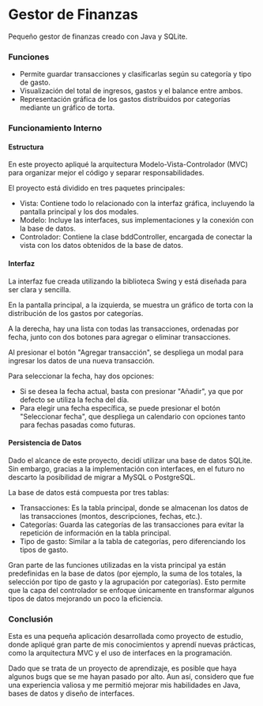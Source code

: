 # Gestor de Finanzas
Pequeño gestor de finanzas creado con Java y SQLite.

### Funciones
- Permite guardar transacciones y clasificarlas según su categoría y tipo de gasto.
- Visualización del total de ingresos, gastos y el balance entre ambos.
- Representación gráfica de los gastos distribuidos por categorías mediante un gráfico de torta.


### Funcionamiento Interno
#### Estructura
En este proyecto apliqué la arquitectura Modelo-Vista-Controlador (MVC) para organizar mejor el código y separar responsabilidades.

El proyecto está dividido en tres paquetes principales:

- Vista: Contiene todo lo relacionado con la interfaz gráfica, incluyendo la pantalla principal y los dos modales.
- Modelo: Incluye las interfaces, sus implementaciones y la conexión con la base de datos.
- Controlador: Contiene la clase bddController, encargada de conectar la vista con los datos obtenidos de la base de datos.

#### Interfaz
La interfaz fue creada utilizando la biblioteca Swing y está diseñada para ser clara y sencilla.

En la pantalla principal, a la izquierda, se muestra un gráfico de torta con la distribución de los gastos por categorías.

A la derecha, hay una lista con todas las transacciones, ordenadas por fecha, junto con dos botones para agregar o eliminar transacciones.

Al presionar el botón "Agregar transacción", se despliega un modal para ingresar los datos de una nueva transacción. 

Para seleccionar la fecha, hay dos opciones:
- Si se desea la fecha actual, basta con presionar "Añadir", ya que por defecto se utiliza la fecha del día.
- Para elegir una fecha específica, se puede presionar el botón "Seleccionar fecha", que despliega un calendario con opciones tanto para fechas pasadas como futuras.


#### Persistencia de Datos
Dado el alcance de este proyecto, decidí utilizar una base de datos SQLite. Sin embargo, gracias a la implementación con interfaces, en el futuro no descarto la posibilidad de migrar a MySQL o PostgreSQL.

La base de datos está compuesta por tres tablas:

- Transacciones: Es la tabla principal, donde se almacenan los datos de las transacciones (montos, descripciones, fechas, etc.).
- Categorías: Guarda las categorías de las transacciones para evitar la repetición de información en la tabla principal.
- Tipo de gasto: Similar a la tabla de categorías, pero diferenciando los tipos de gasto.

Gran parte de las funciones utilizadas en la vista principal ya están predefinidas en la base de datos (por ejemplo, la suma de los totales, la selección por tipo de gasto y la agrupación por categorías). Esto permite que la capa del controlador se enfoque únicamente en transformar algunos tipos de datos mejorando un poco la eficiencia.

### Conclusión
Esta es una pequeña aplicación desarrollada como proyecto de estudio, donde apliqué gran parte de mis conocimientos y aprendí nuevas prácticas, como la arquitectura MVC y el uso de interfaces en la programación.

Dado que se trata de un proyecto de aprendizaje, es posible que haya algunos bugs que se me hayan pasado por alto. Aun así, considero que fue una experiencia valiosa y me permitió mejorar mis habilidades en Java, bases de datos y diseño de interfaces.

